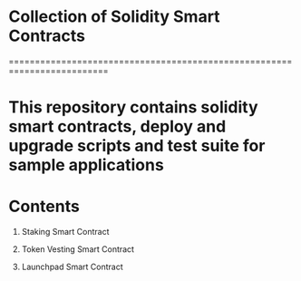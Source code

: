 # Collection of Solidity Smart Contracts
=========================================================================

This repository contains solidity smart contracts, deploy and upgrade
scripts and test suite for sample applications
=========================================================================

# Contents

1. Staking Smart Contract

2. Token Vesting Smart Contract

3. Launchpad Smart Contract